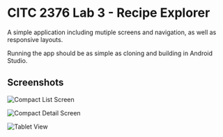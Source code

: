 # CITC 2376 Lab 3 - Recipe Explorer
A simple application including mutiple screens and navigation, as well as responsive layouts.

Running the app should be as simple as cloning and building in Android Studio.

## Screenshots

![Compact List Screen](/screenshots/CompactList?raw=true "Compact List Screen")

![Compact Detail Screen](/screenshots/CompactDetail?raw=true "Compact Detail Screen")

![Tablet View](/screenshots/TabletView?raw=true "Tablet View")
